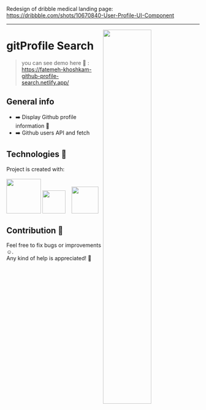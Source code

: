 Redesign of dribble medical landing page:
<br>
https://dribbble.com/shots/10670840-User-Profile-UI-Component
<hr>
<img align="right" width="50%" src="https://user-images.githubusercontent.com/30217552/172724251-7f9559c7-4145-4444-820b-5f55c4069778.png">

# gitProfile Search 
> you can see demo here :eyes: : https://fatemeh-khoshkam-github-profile-search.netlify.app/

## General info
- :arrow_right:	Display Github profile information 💁
- :arrow_right:	Github users API and fetch

## Technologies :hammer:	
Project is created with:
<br>
<br>
<img width="90" src="https://user-images.githubusercontent.com/25181517/117447535-f00a3a00-af3d-11eb-89bf-45aaf56dbaf1.png">
<img width="60" src="https://user-images.githubusercontent.com/25181517/117447663-0fa16280-af3e-11eb-8677-bcf8e4f8e298.png">&nbsp;&nbsp;&nbsp;
<img width="70"  src="https://user-images.githubusercontent.com/25181517/117447155-6a868a00-af3d-11eb-9cfe-245df15c9f3f.png">

## Contribution :handshake:
Feel free to fix bugs or improvements :relaxed:.<br>
Any kind of help is appreciated! :raised_hands:	<br>
